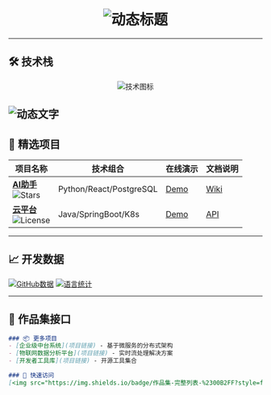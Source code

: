 <h1 align="center">
  <img src="https://readme-typing-svg.demolab.com?font=Fira+Code&size=30&duration=2800&color=00FF00&center=true&vCenter=true&width=600&lines=Hi+%F0%9F%91%8B%2C+I'm+[SeaChange];Full+Stack+Developer;Open+Source+Contributor" alt="动态标题" />
</h1>

---

## 🛠️ 技术栈
<p align="center">
  <img src="https://skillicons.dev/icons?i=html,py,react,aws,docker,git,idea,postman&theme=dark&perline=8" alt="技术图标" />
</p>

![动态文字](https://readme-typing-svg.demolab.com?font=Fira+Code&weight=600&size=24&duration=4000&color=00CED1&center=true&vCenter=true&width=500&lines=欢迎来到我的代码世界;持续构建数字魔法)
---

## 🚀 精选项目
<!-- 项目展示卡片 -->
| 项目名称 | 技术组合 | 在线演示 | 文档说明 |
|---------|---------|----------|----------|
| ​**[AI助手](项目链接)** <br> ![Stars](https://img.shields.io/github/stars/用户名/仓库名?style=flat&logo=github) | Python/React/PostgreSQL | [Demo](演示链接) | [Wiki](文档链接) |
| ​**[云平台](项目链接)** <br> ![License](https://img.shields.io/badge/license-Apache%202.0-blue) | Java/SpringBoot/K8s | [Demo](演示链接) | [API](文档链接) |

---

## 📈 开发数据
<!-- 动态统计卡片 -->
[![GitHub数据](https://github-readme-stats.vercel.app/api?username=你的用户名&show_icons=true&theme=dark&count_private=true)](https://github.com/你的用户名)
[![语言统计](https://github-readme-stats.vercel.app/api/top-langs/?username=你的用户名&layout=compact&theme=dark)](https://github.com/你的用户名)

---

## 🔗 作品集接口
```markdown
### 📦 更多项目
- [企业级中台系统](项目链接) - 基于微服务的分布式架构
- [物联网数据分析平台](项目链接) - 实时流处理解决方案
- [开发者工具库](项目链接) - 开源工具集合

### 🎯 快速访问
[<img src="https://img.shields.io/badge/作品集-完整列表-%2300B2FF?style=for-the-badge&logo=github">](作品集总链接)
